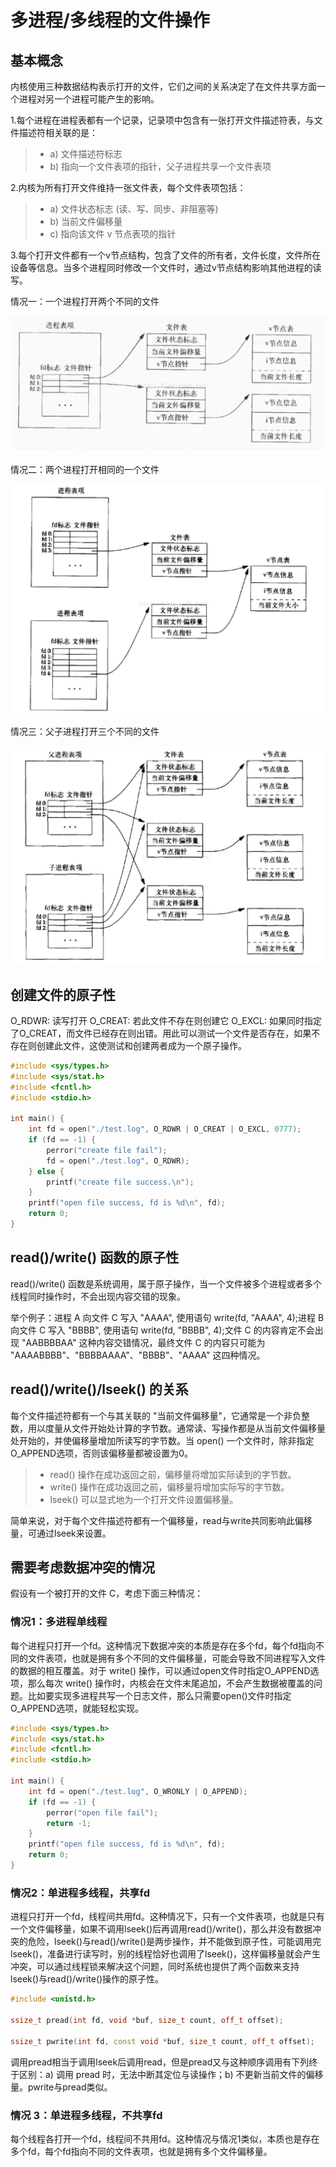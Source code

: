 # 多进程/多线程的文件操作

## 基本概念

内核使用三种数据结构表示打开的文件，它们之间的关系决定了在文件共享方面一个进程对另一个进程可能产生的影响。

1.每个进程在进程表都有一个记录，记录项中包含有一张打开文件描述符表，与文件描述符相关联的是：

>- a) 文件描述符标志
>- b) 指向一个文件表项的指针，父子进程共享一个文件表项

2.内核为所有打开文件维持一张文件表，每个文件表项包括：

>- a) 文件状态标志 (读、写、同步、非阻塞等)
>- b) 当前文件偏移量
>- c) 指向该文件 v 节点表项的指针

3.每个打开文件都有一个v节点结构，包含了文件的所有者，文件长度，文件所在设备等信息。当多个进程同时修改一个文件时，通过v节点结构影响其他进程的读写。

情况一：一个进程打开两个不同的文件

![情况一](../Resource/Process2file.jpg)

情况二：两个进程打开相同的一个文件

![情况二](../Resource/2Process1file.jpg)

情况三：父子进程打开三个不同的文件

![情况三](../Resource/ParentChildfile.jpg)

## 创建文件的原子性

O_RDWR: 读写打开
O_CREAT: 若此文件不存在则创建它
O_EXCL: 如果同时指定了O_CREAT，而文件已经存在则出错。用此可以测试一个文件是否存在，如果不存在则创建此文件，这使测试和创建两者成为一个原子操作。

```cpp
#include <sys/types.h>
#include <sys/stat.h>
#include <fcntl.h>
#include <stdio.h>

int main() {
    int fd = open("./test.log", O_RDWR | O_CREAT | O_EXCL, 0777);
    if (fd == -1) {
        perror("create file fail");
        fd = open("./test.log", O_RDWR);
    } else {
        printf("create file success.\n");
    }
    printf("open file success, fd is %d\n", fd);
    return 0;
}
```

## read()/write() 函数的原子性

read()/write() 函数是系统调用，属于原子操作，当一个文件被多个进程或者多个线程同时操作时，不会出现内容交错的现象。

举个例子：进程 A 向文件 C 写入 "AAAA", 使用语句 write(fd, "AAAA", 4);进程 B 向文件 C 写入 "BBBB", 使用语句 write(fd, "BBBB", 4);文件 C 的内容肯定不会出现 "AABBBBAA" 这种内容交错情况，最终文件 C 的内容只可能为 "AAAABBBB"、"BBBBAAAA"、"BBBB"、"AAAA" 这四种情况。

## read()/write()/lseek() 的关系

每个文件描述符都有一个与其关联的 "当前文件偏移量"，它通常是一个非负整数，用以度量从文件开始处计算的字节数。通常读、写操作都是从当前文件偏移量处开始的，并使偏移量增加所读写的字节数。当 open() 一个文件时，除非指定O_APPEND选项，否则该偏移量都被设置为0。

>- read() 操作在成功返回之前，偏移量将增加实际读到的字节数。
>- write() 操作在成功返回之前，偏移量将增加实际写的字节数。
>- lseek() 可以显式地为一个打开文件设置偏移量。

简单来说，对于每个文件描述符都有一个偏移量，read与write共同影响此偏移量，可通过lseek来设置。

## 需要考虑数据冲突的情况

假设有一个被打开的文件 C，考虑下面三种情况：

### 情况1：多进程单线程

每个进程只打开一个fd。这种情况下数据冲突的本质是存在多个fd，每个fd指向不同的文件表项，也就是拥有多个不同的文件偏移量，可能会导致不同进程写入文件的数据的相互覆盖。对于 write() 操作，可以通过open文件时指定O_APPEND选项，那么每次 write() 操作时，内核会在文件末尾追加，不会产生数据被覆盖的问题。比如要实现多进程共写一个日志文件，那么只需要open()文件时指定O_APPEND选项，就能轻松实现。

```cpp
#include <sys/types.h>
#include <sys/stat.h>
#include <fcntl.h>
#include <stdio.h>

int main() {
    int fd = open("./test.log", O_WRONLY | O_APPEND);
    if (fd == -1) {
        perror("open file fail");
        return -1;
    }
    printf("open file success, fd is %d\n", fd);
    return 0;
}
```

### 情况2：单进程多线程，共享fd

进程只打开一个fd，线程间共用fd。这种情况下，只有一个文件表项，也就是只有一个文件偏移量，如果不调用lseek()后再调用read()/write()，那么并没有数据冲突的危险，lseek()与read()/write()是两步操作，并不能做到原子性，可能调用完lseek()，准备进行读写时，别的线程恰好也调用了lseek()，这样偏移量就会产生冲突，可以通过线程锁来解决这个问题，同时系统也提供了两个函数来支持lseek()与read()/write()操作的原子性。

```cpp
#include <unistd.h>

ssize_t pread(int fd, void *buf, size_t count, off_t offset);

ssize_t pwrite(int fd, const void *buf, size_t count, off_t offset);
```

调用pread相当于调用lseek后调用read，但是pread又与这种顺序调用有下列终于区别：a) 调用 pread 时，无法中断其定位与读操作；b) 不更新当前文件的偏移量。pwrite与pread类似。

### 情况 3：单进程多线程，不共享fd

每个线程各打开一个fd，线程间不共用fd。这种情况与情况1类似，本质也是存在多个fd，每个fd指向不同的文件表项，也就是拥有多个文件偏移量。
